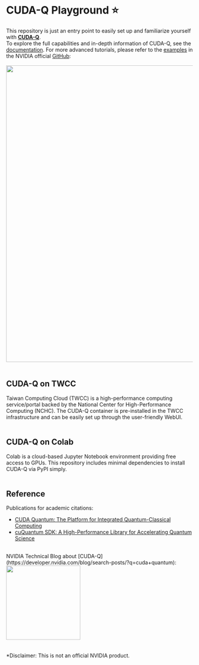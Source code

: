 # CUDA-Q Playground ⭐


This repository is just an entry point to easily set up and familiarize yourself with [**CUDA-Q**](https://developer.nvidia.com/cuda-q).
<br>
To explore the full capabilities and in-depth information of CUDA-Q, see the [documentation](https://nvidia.github.io/cuda-quantum/latest/index.html).
For more advanced tutorials, please refer to the [examples](https://github.com/NVIDIA/cuda-quantum/tree/main/docs/sphinx/examples/python) in the NVIDIA official [GitHub](https://github.com/NVIDIA/cuda-quantum/):
<br>
<br>
<img src="https://github.com/Squirtle007/CUDA-Q/assets/66664309/9c2a0adb-da36-4628-b122-26ba07cf49cb" width="800">
<br>
<br>
## CUDA-Q on TWCC
Taiwan Computing Cloud (TWCC) is a high-performance computing service/portal backed by the National Center for High-Performance Computing (NCHC). The CUDA-Q container is pre-installed in the TWCC infrastructure and can be easily set up through the user-friendly WebUI.
<br>
<br>
## CUDA-Q on Colab
Colab is a cloud-based Jupyter Notebook environment providing free access to GPUs. This repository includes minimal dependencies to install CUDA-Q via PyPI simply.
<br>
<br>
## Reference
Publications for academic citations:
- [CUDA Quantum: The Platform for Integrated Quantum-Classical Computing](https://ieeexplore.ieee.org/abstract/document/10247886)
- [cuQuantum SDK: A High-Performance Library for Accelerating Quantum Science](https://ieeexplore.ieee.org/document/10313722)
<br>
NVIDIA Technical Blog about [CUDA-Q](https://developer.nvidia.com/blog/search-posts/?q=cuda+quantum):
<img src="https://github.com/Squirtle007/CUDA-Q/assets/66664309/698a55f6-0c90-4800-bd96-71f65627d53a" width="200">
<br>
<br>
<br>
*Disclaimer: This is not an official NVIDIA product.
